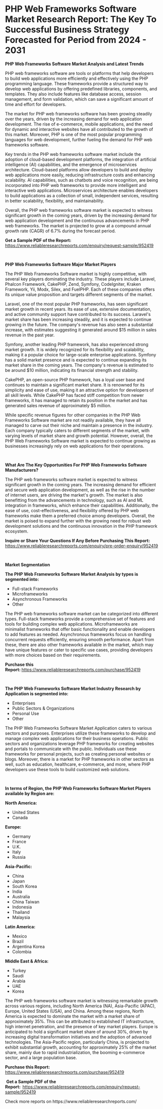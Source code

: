 <p><h1>PHP Web Frameworks Software Market Research Report: The Key To Successful Business Strategy Forecasted for Period from 2024 - 2031</h1></p><p><strong>PHP Web Frameworks Software Market Analysis and Latest Trends</strong></p>
<p><p>PHP web frameworks software are tools or platforms that help developers to build web applications more efficiently and effectively using the PHP programming language. These frameworks provide a structured way to develop web applications by offering predefined libraries, components, and templates. They also include features like database access, session management, and form validation, which can save a significant amount of time and effort for developers.</p><p>The market for PHP web frameworks software has been growing steadily over the years, driven by the increasing demand for web application development. The rise of e-commerce, mobile applications, and the need for dynamic and interactive websites have all contributed to the growth of this market. Moreover, PHP is one of the most popular programming languages for web development, further fueling the demand for PHP web frameworks software.</p><p>Key trends in the PHP web frameworks software market include the adoption of cloud-based development platforms, the integration of artificial intelligence (AI) capabilities, and the emergence of microservices architecture. Cloud-based platforms allow developers to build and deploy web applications more easily, reducing infrastructure costs and enhancing scalability. AI capabilities, such as chatbots and voice recognition, are being incorporated into PHP web frameworks to provide more intelligent and interactive web applications. Microservices architecture enables developers to build applications as a collection of small, independent services, resulting in better scalability, flexibility, and maintainability.</p><p>Overall, the PHP web frameworks software market is expected to witness significant growth in the coming years, driven by the increasing demand for web application development and the continuous advancements in PHP web frameworks. The market is projected to grow at a compound annual growth rate (CAGR) of 6.7% during the forecast period.</p></p>
<p><strong>Get a Sample PDF of the Report:&nbsp;</strong> <a href="https://www.reliableresearchreports.com/enquiry/request-sample/952419">https://www.reliableresearchreports.com/enquiry/request-sample/952419</a></p>
<p>&nbsp;</p>
<p><strong>PHP Web Frameworks Software Major Market Players</strong></p>
<p><p>The PHP Web Frameworks Software market is highly competitive, with several key players dominating the industry. These players include Laravel, Phalcon Framework, CakePHP, Zend, Symfony, CodeIgniter, Kraken Framework, Yii, Modx, Silex, and FuelPHP. Each of these companies offers its unique value proposition and targets different segments of the market.</p><p>Laravel, one of the most popular PHP frameworks, has seen significant market growth in recent years. Its ease of use, extensive documentation, and active community support have contributed to its success. Laravel's market share has been increasing steadily, and it is expected to continue growing in the future. The company's revenue has also seen a substantial increase, with estimates suggesting it generated around $15 million in sales revenue in the past year.</p><p>Symfony, another leading PHP framework, has also experienced strong market growth. It is widely recognized for its flexibility and scalability, making it a popular choice for large-scale enterprise applications. Symfony has a solid market presence and is expected to continue expanding its market share in the coming years. The company's revenue is estimated to be around $10 million, indicating its financial strength and stability.</p><p>CakePHP, an open-source PHP framework, has a loyal user base and continues to maintain a significant market share. It is renowned for its simplicity and ease of use, making it an attractive option for developers of all skill levels. While CakePHP has faced stiff competition from newer frameworks, it has managed to retain its position in the market and has generated sales revenue of approximately $5 million.</p><p>While specific revenue figures for other companies in the PHP Web Frameworks Software market are not readily available, they have all managed to carve out their niche and maintain a presence in the industry. Each company typically caters to different segments of the market, with varying levels of market share and growth potential. However, overall, the PHP Web Frameworks Software market is expected to continue growing as businesses increasingly rely on web applications for their operations.</p></p>
<p>&nbsp;</p>
<p><strong>What Are The Key Opportunities For PHP Web Frameworks Software Manufacturers?</strong></p>
<p><p>The PHP web frameworks software market is expected to witness significant growth in the coming years. The increasing demand for efficient and secure web application development, as well as the rise in the number of internet users, are driving the market's growth. The market is also benefitting from the advancements in technology, such as AI and ML integration in frameworks, which enhance their capabilities. Additionally, the ease of use, cost-effectiveness, and flexibility offered by PHP web frameworks make them a preferred choice among developers. Overall, the market is poised to expand further with the growing need for robust web development solutions and the continuous innovation in the PHP framework ecosystem.</p></p>
<p><strong>Inquire or Share Your Questions If Any Before Purchasing This Report:</strong> <a href="https://www.reliableresearchreports.com/enquiry/pre-order-enquiry/952419">https://www.reliableresearchreports.com/enquiry/pre-order-enquiry/952419</a></p>
<p>&nbsp;</p>
<p><strong>Market Segmentation</strong></p>
<p><strong>The PHP Web Frameworks Software Market Analysis by types is segmented into:</strong></p>
<p><ul><li>Full-stack Frameworks</li><li>Microframeworks</li><li>Asynchronous Frameworks</li><li>Other</li></ul></p>
<p><p>The PHP web frameworks software market can be categorized into different types. Full-stack frameworks provide a comprehensive set of features and tools for building complex web applications. Microframeworks are minimalist frameworks that offer basic functionality and enable developers to add features as needed. Asynchronous frameworks focus on handling concurrent requests efficiently, ensuring smooth performance. Apart from these, there are also other frameworks available in the market, which may have unique features or cater to specific use cases, providing developers with more choices based on their requirements.</p></p>
<p><strong>Purchase this Report:&nbsp;</strong><a href="https://www.reliableresearchreports.com/purchase/952419">https://www.reliableresearchreports.com/purchase/952419</a></p>
<p>&nbsp;</p>
<p><strong>The PHP Web Frameworks Software Market Industry Research by Application is segmented into:</strong></p>
<p><ul><li>Enterprises</li><li>Public Sectors & Organizations</li><li>Personal Use</li><li>Other</li></ul></p>
<p><p>The PHP Web Frameworks Software Market Application caters to various sectors and purposes. Enterprises utilize these frameworks to develop and manage complex web applications for their business operations. Public sectors and organizations leverage PHP frameworks for creating websites and portals to communicate with the public. Individuals use these frameworks for personal projects, such as creating personal websites or blogs. Moreover, there is a market for PHP frameworks in other sectors as well, such as education, healthcare, e-commerce, and more, where PHP developers use these tools to build customized web solutions.</p></p>
<p>&nbsp;</p>
<p><strong>In terms of Region, the PHP Web Frameworks Software Market Players available by Region are:</strong></p>
<p>
    <p> <strong> North America: </strong>
        <ul>
            <li>United States</li>
            <li>Canada</li>
        </ul>
        </p> 
    <p> <strong> Europe: </strong>
        <ul>
            <li>Germany</li>
            <li>France</li>
            <li>U.K.</li>
            <li>Italy</li>
            <li>Russia</li>
        </ul>
        </p> 
    <p> <strong> Asia-Pacific: </strong>
        <ul>
            <li>China</li>
            <li>Japan</li>
            <li>South Korea</li>
            <li>India</li>
            <li>Australia</li>
            <li>China Taiwan</li>
            <li>Indonesia</li>
            <li>Thailand</li>
            <li>Malaysia</li>
        </ul>
        </p> 
    <p> <strong> Latin America: </strong>
        <ul>
            <li>Mexico</li>
            <li>Brazil</li>
            <li>Argentina Korea</li>
            <li>Colombia</li>
        </ul>
        </p> 
    <p> <strong> Middle East & Africa: </strong>
        <ul>
            <li>Turkey</li>
            <li>Saudi</li>
            <li>Arabia</li>
            <li>UAE</li>
            <li>Korea</li>
        </ul>
    </p>
    </p>
<p><p>The PHP web frameworks software market is witnessing remarkable growth across various regions, including North America (NA), Asia-Pacific (APAC), Europe, United States (USA), and China. Among these regions, North America is expected to dominate the market with a market share of approximately 35%. This can be attributed to established IT infrastructure, high internet penetration, and the presence of key market players. Europe is anticipated to hold a significant market share of around 30%, driven by increasing digital transformation initiatives and the adoption of advanced technologies. The Asia-Pacific region, particularly China, is projected to exhibit substantial growth, accounting for approximately 25% of the market share, mainly due to rapid industrialization, the booming e-commerce sector, and a large population base.</p></p>
<p><strong>Purchase this Report: </strong><a href="https://www.reliableresearchreports.com/purchase/952419">https://www.reliableresearchreports.com/purchase/952419</a></p>
<p>&nbsp;<strong>Get a Sample PDF of the Report:&nbsp;&nbsp;</strong><a href="https://www.reliableresearchreports.com/enquiry/request-sample/952419">https://www.reliableresearchreports.com/enquiry/request-sample/952419</a></p>
<p><strong></strong></p>
<p>Check more reports on https://www.reliableresearchreports.com/</p>